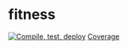 # fitness
[![Compile, test, deploy](https://github.com/millieseow123/fitness/actions/workflows/main.yaml/badge.svg)](https://github.com/millieseow123/fitness/actions/workflows/main.yaml)
[Coverage](https://miniproject.sgp1.digitaloceanspaces.com/coverage/fitness/jacoco.svg)
